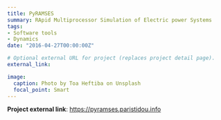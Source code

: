 ```yaml
---
title: PyRAMSES
summary: RApid Multiprocessor Simulation of Electric power Systems
tags:
- Software tools
- Dynamics
date: "2016-04-27T00:00:00Z"

# Optional external URL for project (replaces project detail page).
external_link: 

image:
  caption: Photo by Toa Heftiba on Unsplash
  focal_point: Smart
---
```


**Project external link**: https://pyramses.paristidou.info

